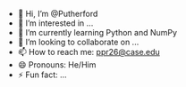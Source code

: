 - 👋 Hi, I’m @Putherford
- 👀 I’m interested in ...
- 🌱 I’m currently learning Python and NumPy
- 💞️ I’m looking to collaborate on ...
- 📫 How to reach me: ppr26@case.edu
- 😄 Pronouns: He/Him
- ⚡ Fun fact: ...

<!---
Putherford/Putherford is a ✨ special ✨ repository because its `README.md` (this file) appears on your GitHub profile.
You can click the Preview link to take a look at your changes.
--->

